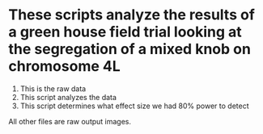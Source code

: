 # These scripts analyze the results of a green house field trial looking at the segregation of a mixed knob on chromosome 4L
1. This is the raw data
2. This script analyzes the data
3. This script determines what effect size we had 80% power to detect

  All other files are raw output images.
